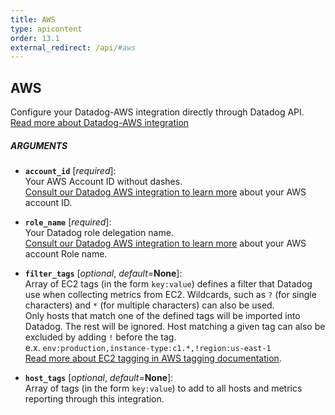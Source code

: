 ```yaml
---
title: AWS
type: apicontent
order: 13.1
external_redirect: /api/#aws
---
```


## AWS

Configure your Datadog-AWS integration directly through Datadog API.  
[Read more about Datadog-AWS integration](/integrations/amazon_web_services)

##### ARGUMENTS

* **`account_id`** [*required*]:  
    Your AWS Account ID without dashes.  
    [Consult our Datadog AWS integration to learn more](https://docs.datadoghq.com/integrations/amazon_web_services/#configuration) about your AWS account ID.

* **`role_name`** [*required*]:  
    Your Datadog role delegation name.  
    [Consult our Datadog AWS integration to learn more](https://docs.datadoghq.com/integrations/amazon_web_services/#installation) about your AWS account Role name.

* **`filter_tags`** [*optional*, *default*=**None**]:  
    Array of EC2 tags (in the form `key:value`) defines a filter that Datadog use when collecting metrics from EC2. Wildcards, such as `?` (for single characters) and `*` (for multiple characters) can also be used.  
    Only hosts that match one of the defined tags will be imported into Datadog. The rest will be ignored. Host matching a given tag can also be excluded by adding `!` before the tag.  
    e.x. `env:production,instance-type:c1.*,!region:us-east-1`  
    [Read more about EC2 tagging in AWS tagging documentation](https://docs.aws.amazon.com/AWSEC2/latest/UserGuide/Using_Tags.html).

* **`host_tags`** [*optional*, *default*=**None**]:  
    Array of tags (in the form `key:value`) to add to all hosts and metrics reporting through this integration.